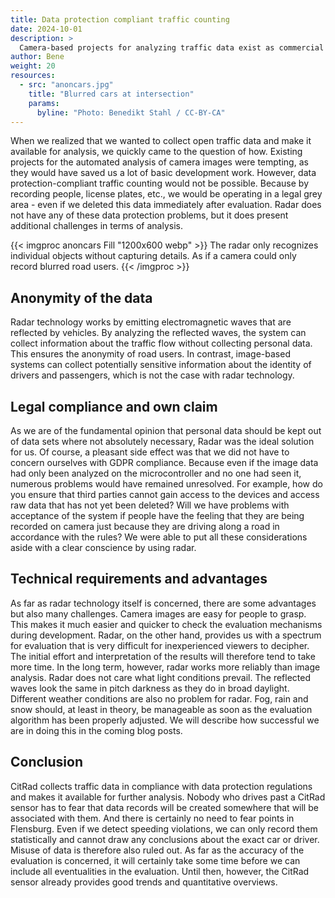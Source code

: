 ```yaml
---
title: Data protection compliant traffic counting
date: 2024-10-01
description: >
  Camera-based projects for analyzing traffic data exist as commercial and open source projects. We have deliberately decided not to build on these projects, as they bring with them various problems with data protection. We made a conscious decision to use radar as the basic technology. Radar allows us to collect traffic data without violating personal rights.
author: Bene
weight: 20
resources:
  - src: "anoncars.jpg"
    title: "Blurred cars at intersection"
    params:
      byline: "Photo: Benedikt Stahl / CC-BY-CA"
---
```

When we realized that we wanted to collect open traffic data and make it available for analysis, we quickly came to the question of how. Existing projects for the automated analysis of camera images were tempting, as they would have saved us a lot of basic development work. However, data protection-compliant traffic counting would not be possible. Because by recording people, license plates, etc., we would be operating in a legal grey area - even if we deleted this data immediately after evaluation. Radar does not have any of these data protection problems, but it does present additional challenges in terms of analysis.   

{{< imgproc anoncars Fill "1200x600 webp" >}}
The radar only recognizes individual objects without capturing details. As if a camera could only record blurred road users.
{{< /imgproc >}}

## Anonymity of the data

Radar technology works by emitting electromagnetic waves that are reflected by vehicles. By analyzing the reflected waves, the system can collect information about the traffic flow without collecting personal data. This ensures the anonymity of road users. In contrast, image-based systems can collect potentially sensitive information about the identity of drivers and passengers, which is not the case with radar technology.

## Legal compliance and own claim

As we are of the fundamental opinion that personal data should be kept out of data sets where not absolutely necessary, Radar was the ideal solution for us. Of course, a pleasant side effect was that we did not have to concern ourselves with GDPR compliance. Because even if the image data had only been analyzed on the microcontroller and no one had seen it, numerous problems would have remained unresolved. For example, how do you ensure that third parties cannot gain access to the devices and access raw data that has not yet been deleted? Will we have problems with acceptance of the system if people have the feeling that they are being recorded on camera just because they are driving along a road in accordance with the rules? We were able to put all these considerations aside with a clear conscience by using radar.

## Technical requirements and advantages

As far as radar technology itself is concerned, there are some advantages but also many challenges. Camera images are easy for people to grasp. This makes it much easier and quicker to check the evaluation mechanisms during development. Radar, on the other hand, provides us with a spectrum for evaluation that is very difficult for inexperienced viewers to decipher. The initial effort and interpretation of the results will therefore tend to take more time. In the long term, however, radar works more reliably than image analysis. Radar does not care what light conditions prevail. The reflected waves look the same in pitch darkness as they do in broad daylight. Different weather conditions are also no problem for radar. Fog, rain and snow should, at least in theory, be manageable as soon as the evaluation algorithm has been properly adjusted. We will describe how successful we are in doing this in the coming blog posts.

## Conclusion

CitRad collects traffic data in compliance with data protection regulations and makes it available for further analysis. Nobody who drives past a CitRad sensor has to fear that data records will be created somewhere that will be associated with them. And there is certainly no need to fear points in Flensburg. Even if we detect speeding violations, we can only record them statistically and cannot draw any conclusions about the exact car or driver. Misuse of data is therefore also ruled out.
As far as the accuracy of the evaluation is concerned, it will certainly take some time before we can include all eventualities in the evaluation. Until then, however, the CitRad sensor already provides good trends and quantitative overviews.